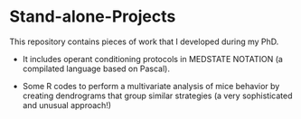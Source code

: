 # Stand-alone-Projects
 This repository contains pieces of work that I developed during my PhD.
 - It includes operant conditioning protocols in MEDSTATE NOTATION (a compilated language based on Pascal).
 
 - Some R codes to perform a multivariate analysis of mice behavior by creating dendrograms that group similar strategies (a very sophisticated and unusual approach!)
